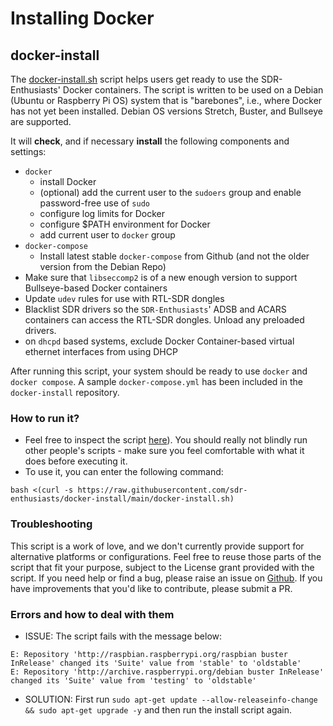 # Installing Docker

## docker-install

The [docker-install.sh](https://github.com/sdr-enthusiasts/docker-install) script helps users get ready to use the SDR-Enthusiasts' Docker containers.
The script is written to be used on a Debian (Ubuntu or Raspberry Pi OS) system that is "barebones", i.e., where Docker has not yet been installed. Debian OS versions Stretch, Buster, and Bullseye are supported.

It will **check**, and if necessary **install** the following components and settings:
- `docker`
  - install Docker
  - (optional) add the current user to the `sudoers` group and enable password-free use of `sudo`
  - configure log limits for Docker
  - configure $PATH environment for Docker
  - add current user to `docker` group
- `docker-compose`
  - Install latest stable `docker-compose` from Github (and not the older version from the Debian Repo)
- Make sure that `libseccomp2` is of a new enough version to support Bullseye-based Docker containers
- Update `udev` rules for use with RTL-SDR dongles
- Blacklist SDR drivers so the `SDR-Enthusiasts`' ADSB and ACARS containers can access the RTL-SDR dongles. Unload any preloaded drivers.
- on `dhcpd` based systems, exclude Docker Container-based virtual ethernet interfaces from using DHCP

After running this script, your system should be ready to use `docker` and `docker compose`. A sample `docker-compose.yml` has been included in the `docker-install` repository.

### How to run it?

- Feel free to inspect the script [here](https://raw.githubusercontent.com/sdr-enthusiasts/docker-install/main/docker-install.sh)). You should really not blindly run other people's scripts - make sure you feel comfortable with what it does before executing it.
- To use it, you can enter the following command:

```
bash <(curl -s https://raw.githubusercontent.com/sdr-enthusiasts/docker-install/main/docker-install.sh)
```

### Troubleshooting

This script is a work of love, and we don't currently provide support for alternative platforms or configurations.
Feel free to reuse those parts of the script that fit your purpose, subject to the License grant provided with the script.
If you need help or find a bug, please raise an issue on [Github](https://github.com/sdr-enthusiasts/docker-install/issues).
If you have improvements that you'd like to contribute, please submit a PR.

### Errors and how to deal with them

- ISSUE: The script fails with the message below:

```
E: Repository 'http://raspbian.raspberrypi.org/raspbian buster InRelease' changed its 'Suite' value from 'stable' to 'oldstable'
E: Repository 'http://archive.raspberrypi.org/debian buster InRelease' changed its 'Suite' value from 'testing' to 'oldstable'
```

- SOLUTION: First run `sudo apt-get update --allow-releaseinfo-change && sudo apt-get upgrade -y` and then run the install script again.

